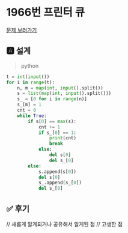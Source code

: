 
# 1966번 프린터 큐
[문제 보러가기](https://www.acmicpc.net/problem/1966)

## 🅰 설계
> python

```py
t = int(input())
for i in range(t):
    n, m = map(int, input().split())
    s = list(map(int, input().split()))
    s_ = [0 for i in range(n)]
    s_[m] = 1
    cnt = 0
    while True:
        if s[0] == max(s):
            cnt += 1
            if s_[0] == 1:
                print(cnt)
                break
            else:
                del s[0]
                del s_[0]
        else:
            s.append(s[0])
            del s[0]
            s_.append(s_[0])
            del s_[0]
```
## ✅ 후기
// 새롭게 알게되거나 공유해서 알게된 점
// 고생한 점
